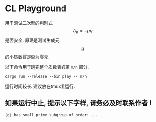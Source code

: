 # CL Playground

用于测试二次型的判别式 $$\Delta_K=-pq$$ 是否安全. 原理是测试生成元 $$g$$ 的小质数幂是否为零元.

以下命令用于跑完整个质数表的第 `m/n` 部分.

```
cargo run --release --bin play -- m/n
```

运行时间较长. 建议放在tmux里运行.

## 如果运行中止, 提示以下字样, 请务必及时联系作者 !

```
⟨g⟩ has small prime subgroup of order: ...
```
